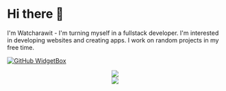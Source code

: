 <h1>Hi there 👋</h1>
I'm Watcharawit - I'm turning myself in a fullstack developer. I'm interested in developing websites and creating apps. I work on random projects in my free time.

[![GitHub WidgetBox](https://github-widgetbox.vercel.app/api/profile?username=prehmieren&data=repositories,stars,commits&theme=magic_girl)](https://github.com/Jurredr/github-widgetbox)


<p align="center">
  <a href="https://www.github.com/prehmieren">
    <img src="https://skillicons.dev/icons?i=html,css,bootstrap,javascript,react,github,vscode">
  </a><br>
    <a href="https://www.codewars.com/users/prehmieren">
    <img src="https://www.codewars.com/users/prehmieren/badges/large">
  </a>
</p>


<!--
**prehmieren/prehmieren** is a ✨ _special_ ✨ repository because its `README.md` (this file) appears on your GitHub profile.

Here are some ideas to get you started:

- 🔭 I’m currently working on ...
- 🌱 I’m currently learning ...
- 👯 I’m looking to collaborate on ...
- 🤔 I’m looking for help with ...
- 💬 Ask me about ...
- 📫 How to reach me: ...
- 😄 Pronouns: ...
- ⚡ Fun fact: ...
-->
